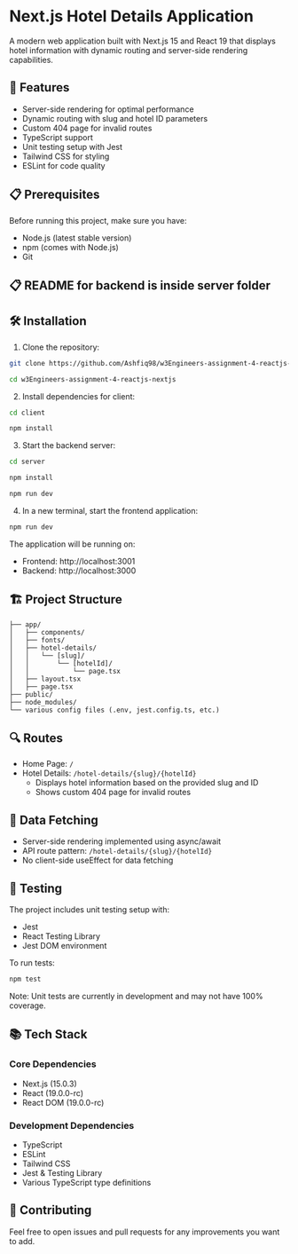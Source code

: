 # Next.js Hotel Details Application

A modern web application built with Next.js 15 and React 19 that displays hotel information with dynamic routing and server-side rendering capabilities.

## 🚀 Features

- Server-side rendering for optimal performance
- Dynamic routing with slug and hotel ID parameters
- Custom 404 page for invalid routes
- TypeScript support
- Unit testing setup with Jest
- Tailwind CSS for styling
- ESLint for code quality

## 📋 Prerequisites

Before running this project, make sure you have:
- Node.js (latest stable version)
- npm (comes with Node.js)
- Git
## 📋 README for backend is inside server folder


## 🛠️ Installation

1. Clone the repository:
```bash
git clone https://github.com/Ashfiq98/w3Engineers-assignment-4-reactjs-nextjs.git
```
```bash
cd w3Engineers-assignment-4-reactjs-nextjs
```

2. Install dependencies for client:
```bash
cd client
```
```bash
npm install
```

3. Start the backend server:
```bash
cd server
```
```bash
npm install
```
```bash
npm run dev
```

4. In a new terminal, start the frontend application:
```bash
npm run dev
```

The application will be running on:
- Frontend: http://localhost:3001
- Backend: http://localhost:3000

## 🏗️ Project Structure

```
├── app/
│   ├── components/
│   ├── fonts/
│   ├── hotel-details/
│   │   └── [slug]/
│   │       └── [hotelId]/
│   │           └── page.tsx
│   ├── layout.tsx
│   ├── page.tsx
├── public/
├── node_modules/
└── various config files (.env, jest.config.ts, etc.)
```

## 🔍 Routes

- Home Page: `/`
- Hotel Details: `/hotel-details/{slug}/{hotelId}`
  - Displays hotel information based on the provided slug and ID
  - Shows custom 404 page for invalid routes

## 🔄 Data Fetching

- Server-side rendering implemented using async/await
- API route pattern: `/hotel-details/{slug}/{hotelId}`
- No client-side useEffect for data fetching

## 🧪 Testing

The project includes unit testing setup with:
- Jest
- React Testing Library
- Jest DOM environment

To run tests:
```bash
npm test
```

Note: Unit tests are currently in development and may not have 100% coverage.

## 📚 Tech Stack

### Core Dependencies
- Next.js (15.0.3)
- React (19.0.0-rc)
- React DOM (19.0.0-rc)

### Development Dependencies
- TypeScript
- ESLint
- Tailwind CSS
- Jest & Testing Library
- Various TypeScript type definitions

## 🤝 Contributing

Feel free to open issues and pull requests for any improvements you want to add.


